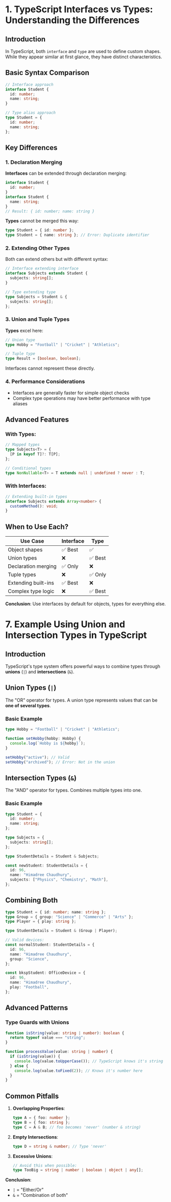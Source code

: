 # 1. TypeScript Interfaces vs Types: Understanding the Differences

## Introduction

In TypeScript, both `interface` and `type` are used to define custom shapes. While they appear similar at first glance, they have distinct characteristics.

## Basic Syntax Comparison

```ts
// Interface approach
interface Student {
  id: number;
  name: string;
}

// Type alias approach
type Student = {
  id: number;
  name: string;
};
```

## Key Differences

### 1. Declaration Merging

**Interfaces** can be extended through declaration merging:

```ts
interface Student {
  id: number;
}
interface Student {
  name: string;
}
// Result: { id: number; name: string }
```

**Types** cannot be merged this way:

```ts
type Student = { id: number };
type Student = { name: string }; // Error: Duplicate identifier
```

### 2. Extending Other Types

Both can extend others but with different syntax:

```ts
// Interface extending interface
interface Subjects extends Student {
  subjects: string[];
}

// Type extending type
type Subjects = Student & {
  subjects: string[];
};
```

### 3. Union and Tuple Types

**Types** excel here:

```ts
// Union type
type Hobby = "Football" | "Cricket" | "Athletics";

// Tuple type
type Result = [boolean, boolean];
```

Interfaces cannot represent these directly.

### 4. Performance Considerations

- Interfaces are generally faster for simple object checks
- Complex type operations may have better performance with type aliases

## Advanced Features

### With Types:

```ts
// Mapped types
type Subjects<T> = {
  [P in keyof T]?: T[P];
};

// Conditional types
type NonNullable<T> = T extends null | undefined ? never : T;
```

### With Interfaces:

```ts
// Extending built-in types
interface Subjects extends Array<number> {
  customMethod(): void;
}
```

## When to Use Each?

| Use Case            | Interface | Type    |
| ------------------- | --------- | ------- |
| Object shapes       | ✅ Best   | ✅      |
| Union types         | ❌        | ✅ Best |
| Declaration merging | ✅ Only   | ❌      |
| Tuple types         | ❌        | ✅ Only |
| Extending built-ins | ✅ Best   | ❌      |
| Complex type logic  | ❌        | ✅ Best |

**Conclusion**: Use interfaces by default for objects, types for everything else.

# 7. Example Using Union and Intersection Types in TypeScript

## Introduction

TypeScript's type system offers powerful ways to combine types through **unions** (`|`) and **intersections** (`&`).

## Union Types (`|`)

The "OR" operator for types. A union type represents values that can be **one of several types**.

### Basic Example

```ts
type Hobby = "Football" | "Cricket" | "Athletics";

function setHobby(hobby: Hobby) {
  console.log(`Hobby is ${hobby}`);
}

setHobby("active"); // Valid
setHobby("archived"); // Error: Not in the union
```

## Intersection Types (`&`)

The "AND" operator for types. Combines multiple types into one.

### Basic Example

```ts
type Student = {
  id: number;
  name: string;
};

type Subjects = {
  subjects: string[];
};

type StudentDetails = Student & Subjects;

const newStudent: StudentDetails = {
  id: 96,
  name: "Himadree Chaudhury",
  subjects: ["Physics", "Chemistry", "Math"],
};
```

## Combining Both

```ts
type Student = { id: number; name: string };
type Group = { group: "Science" | "Commerce" | "Arts" };
type Player = { play: string };

type StudentDetails = Student & (Group | Player);

// Valid devices:
const normalStudent: StudentDetails = {
  id: 96,
  name: "Himadree Chaudhury",
  group: "Science",
};

const bkspStudent: OfficeDevice = {
  id: 96,
  name: "Himadree Chaudhury",
  play: "Football",
};
```

## Advanced Patterns

### Type Guards with Unions

```ts
function isString(value: string | number): boolean {
  return typeof value === "string";
}

function processValue(value: string | number) {
  if (isString(value)) {
    console.log(value.toUpperCase()); // TypeScript knows it's string
  } else {
    console.log(value.toFixed(2)); // Knows it's number here
  }
}
```

## Common Pitfalls

1. **Overlapping Properties**:

   ```ts
   type A = { foo: number };
   type B = { foo: string };
   type C = A & B; // foo becomes 'never' (number & string)
   ```

2. **Empty Intersections**:

   ```ts
   type D = string & number; // Type 'never'
   ```

3. **Excessive Unions**:

   ```ts
   // Avoid this when possible:
   type TooBig = string | number | boolean | object | any[];
   ```

**Conclusion**:

- `|` = "Either/Or"
- `&` = "Combination of both"
